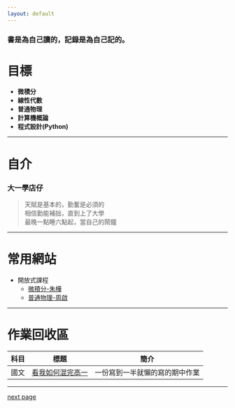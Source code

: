 ```yaml
---
layout: default
---
```


### 書是為自己讀的，記錄是為自己記的。

# 目標

* __微積分__  
* __線性代數__  
* __普通物理__  
* __計算機概論__  
* __程式設計(Python)__  

* * *

# 自介  
### 大一學店仔  

>天賦是基本的，勤奮是必須的  
相信勤能補拙，直到上了大學  
最晚一點睡六點起，當自己的鬧鐘  

* * *

# 常用網站  
* 開放式課程  
  * [微積分-朱樺](http://ocw.aca.ntu.edu.tw/ntu-ocw/index.php/ocw/cou/100S111)  
  * [普通物理-周啟](http://ocw.nsysu.edu.tw/files/11-1059-5411-1.php)  

* * *

# 作業回收區

|  科目  |      標題       |             簡介             |
|--------|----------------|------------------------------|
|  國文  | [看我如何混完高一](https://031155414.github.io/menu/c_hw/ch_hw01.html) | 一份寫到一半就懶的寫的期中作業 |

* * *

[next page](https://031155414.github.io/menu/another-page.html)
